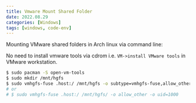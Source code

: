 ```yaml
---
title: Vmware Mount Shared Folder
date: 2022.08.29
categories: [Windows]
tags: [windows, code-env]
---
```


Mounting VMware shared folders in Arch linux via command line:

No need to install vmware tools via cdrom i.e. `VM->install VMware tools` in VMware workstation.

```bash
$ sudo pacman -S open-vm-tools
$ sudo mkdir /mnt/hgfs
$ sudo vmhgfs-fuse .host:/ /mnt/hgfs -o subtype=vmhgfs-fuse,allow_other
# or 
# $ sudo vmhgfs-fuse .host:/ /mnt/hgfs/ -o allow_other -o uid=1000
```